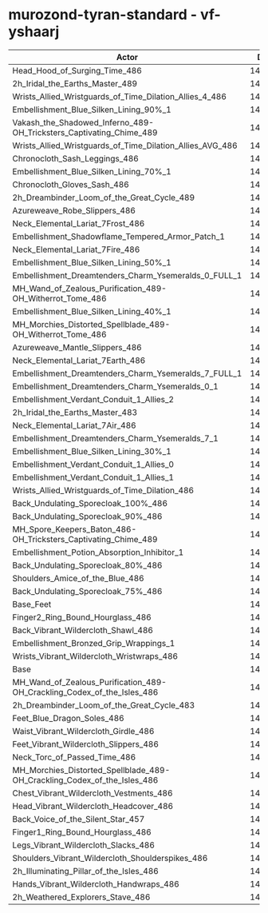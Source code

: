 # murozond-tyran-standard - vf-yshaarj
| Actor | DPS | Increase |
|---|:---:|:---:|
|Head_Hood_of_Surging_Time_486|146775|1.70%|
|2h_Iridal_the_Earths_Master_489|146536|1.53%|
|Wrists_Allied_Wristguards_of_Time_Dilation_Allies_4_486|146480|1.49%|
|Embellishment_Blue_Silken_Lining_90%_1|146324|1.39%|
|Vakash_the_Shadowed_Inferno_489-OH_Tricksters_Captivating_Chime_489|146324|1.39%|
|Wrists_Allied_Wristguards_of_Time_Dilation_Allies_AVG_486|146096|1.23%|
|Chronocloth_Sash_Leggings_486|145901|1.09%|
|Embellishment_Blue_Silken_Lining_70%_1|145896|1.09%|
|Chronocloth_Gloves_Sash_486|145811|1.03%|
|2h_Dreambinder_Loom_of_the_Great_Cycle_489|145668|0.93%|
|Azureweave_Robe_Slippers_486|145573|0.87%|
|Neck_Elemental_Lariat_7Frost_486|145555|0.85%|
|Embellishment_Shadowflame_Tempered_Armor_Patch_1|145549|0.85%|
|Neck_Elemental_Lariat_7Fire_486|145496|0.81%|
|Embellishment_Blue_Silken_Lining_50%_1|145478|0.80%|
|Embellishment_Dreamtenders_Charm_Ysemeralds_0_FULL_1|145450|0.78%|
|MH_Wand_of_Zealous_Purification_489-OH_Witherrot_Tome_486|145418|0.76%|
|Embellishment_Blue_Silken_Lining_40%_1|145305|0.68%|
|MH_Morchies_Distorted_Spellblade_489-OH_Witherrot_Tome_486|145299|0.68%|
|Azureweave_Mantle_Slippers_486|145224|0.62%|
|Neck_Elemental_Lariat_7Earth_486|145208|0.61%|
|Embellishment_Dreamtenders_Charm_Ysemeralds_7_FULL_1|145160|0.58%|
|Embellishment_Dreamtenders_Charm_Ysemeralds_0_1|145096|0.54%|
|Embellishment_Verdant_Conduit_1_Allies_2|145091|0.53%|
|2h_Iridal_the_Earths_Master_483|145054|0.51%|
|Neck_Elemental_Lariat_7Air_486|145038|0.50%|
|Embellishment_Dreamtenders_Charm_Ysemeralds_7_1|144989|0.46%|
|Embellishment_Blue_Silken_Lining_30%_1|144978|0.45%|
|Embellishment_Verdant_Conduit_1_Allies_0|144955|0.44%|
|Embellishment_Verdant_Conduit_1_Allies_1|144954|0.44%|
|Wrists_Allied_Wristguards_of_Time_Dilation_486|144864|0.37%|
|Back_Undulating_Sporecloak_100%_486|144752|0.30%|
|Back_Undulating_Sporecloak_90%_486|144739|0.29%|
|MH_Spore_Keepers_Baton_486-OH_Tricksters_Captivating_Chime_489|144721|0.28%|
|Embellishment_Potion_Absorption_Inhibitor_1|144647|0.22%|
|Back_Undulating_Sporecloak_80%_486|144619|0.21%|
|Shoulders_Amice_of_the_Blue_486|144607|0.20%|
|Back_Undulating_Sporecloak_75%_486|144577|0.18%|
|Base_Feet|144484|0.11%|
|Finger2_Ring_Bound_Hourglass_486|144403|0.06%|
|Back_Vibrant_Wildercloth_Shawl_486|144386|0.04%|
|Embellishment_Bronzed_Grip_Wrappings_1|144373|0.03%|
|Wrists_Vibrant_Wildercloth_Wristwraps_486|144353|0.02%|
|Base|144323|0.00%|
|MH_Wand_of_Zealous_Purification_489-OH_Crackling_Codex_of_the_Isles_486|144272|-0.04%|
|2h_Dreambinder_Loom_of_the_Great_Cycle_483|144262|-0.04%|
|Feet_Blue_Dragon_Soles_486|144243|-0.06%|
|Waist_Vibrant_Wildercloth_Girdle_486|144195|-0.09%|
|Feet_Vibrant_Wildercloth_Slippers_486|144166|-0.11%|
|Neck_Torc_of_Passed_Time_486|144118|-0.14%|
|MH_Morchies_Distorted_Spellblade_489-OH_Crackling_Codex_of_the_Isles_486|144093|-0.16%|
|Chest_Vibrant_Wildercloth_Vestments_486|143973|-0.24%|
|Head_Vibrant_Wildercloth_Headcover_486|143934|-0.27%|
|Back_Voice_of_the_Silent_Star_457|143915|-0.28%|
|Finger1_Ring_Bound_Hourglass_486|143866|-0.32%|
|Legs_Vibrant_Wildercloth_Slacks_486|143795|-0.37%|
|Shoulders_Vibrant_Wildercloth_Shoulderspikes_486|143793|-0.37%|
|2h_Illuminating_Pillar_of_the_Isles_486|143724|-0.42%|
|Hands_Vibrant_Wildercloth_Handwraps_486|143626|-0.48%|
|2h_Weathered_Explorers_Stave_486|143581|-0.51%|
